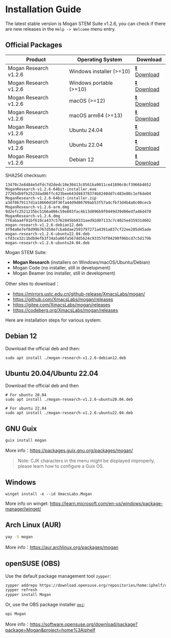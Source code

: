 # Installation Guide
The latest stable version is Mogan STEM Suite v1.2.6, you can check if there are new releases in the `Help -> Welcome` menu entry.

## Official Packages
| Product | Operating System | Download |
|---------|-------|-----|
| Mogan Research v1.2.6 | Windows installer (>=10)| [⏬ Download](https://github.com/XmacsLabs/mogan/releases/download/v1.2.6/MoganResearch-v1.2.6-64bit-installer.exe) |
| Mogan Research v1.2.6 | Windows portable (>=10)| [⏬ Download](https://github.com/XmacsLabs/mogan/releases/download/v1.2.6/MoganResearch-v1.2.6-64bit-installer.zip) |
| Mogan Research v1.2.6 | macOS (>=12) | [⏬ Download](https://github.com/XmacsLabs/mogan/releases/download/v1.2.6/MoganResearch-v1.2.6.dmg) |
| Mogan Research v1.2.6 | macOS arm64 (>=13) | [⏬ Download](https://github.com/XmacsLabs/mogan/releases/download/v1.2.6/MoganResearch-v1.2.6-arm.dmg) |
| Mogan Research v1.2.6 | Ubuntu 24.04 | [⏬ Download](https://github.com/XmacsLabs/mogan/releases/download/v1.2.6/mogan-research-v1.2.6-ubuntu24.04.deb) |
| Mogan Research v1.2.6 | Ubuntu 22.04 | [⏬ Download](https://github.com/XmacsLabs/mogan/releases/download/v1.2.6/mogan-research-v1.2.6-ubuntu22.04.deb) |
| Mogan Research v1.2.6 | Debian 12 | [⏬ Download](https://github.com/XmacsLabs/mogan/releases/download/v1.2.6/mogan-research-v1.2.6-debian12.deb) |

SHA256 checksum:
```
13470c2e8484e5dfdc7d2dedc10e30413c8561ba9011ce41896c0cf3966b4652  MoganResearch-v1.2.6-64bit-installer.exe
27265db9fb2523dad86ffc423bee643d46378374b8240dd7c483e80c1ef6de04  MoganResearch-v1.2.6-64bit-installer.zip
a34f8679117d1a18660d10f36fa44d9d86709ab53f57a4cfb73d4b4a0c00cecb  MoganResearch-v1.2.6-arm.dmg
9d2efc2521235bc5166a086c59e803fac4b13d096b9f0449d39d00edfa46d470  MoganResearch-v1.2.6.dmg
7f6abaa4f81bf610ca437c5762845bb0331aed92d07133c7c4025e435931d602  mogan-research-v1.2.6-debian12.deb
3f94a0e7ef8d99b767d58e7cba6dae2593797271a4391a837cf22ee205d45ade  mogan-research-v1.2.6-ubuntu22.04.deb
cfd3ce32c1bdb9efb3f34a5a06fa567dd5624c93357df04290f06bcd7c5d179b  mogan-research-v1.2.6-ubuntu24.04.deb
```

Mogan STEM Suite:
+ **Mogan Research** (installers on Windows/macOS/Ubuntu/Debian)
+ Mogan Code (no installer, still in development)
+ Mogan Beamer (no installer, still in development)


Other sites to download：
+ https://mirrors.ustc.edu.cn/github-release/XmacsLabs/mogan/
+ https://github.com/XmacsLabs/mogan/releases
+ https://gitee.com/XmacsLabs/mogan/releases
+ https://codeberg.org/XmacsLabs/mogan/releases

Here are installation steps for various system:

## Debian 12
Download the official deb and then:
```
sudo apt install ./mogan-research-v1.2.6-debian12.deb
```
## Ubuntu 20.04/Ubuntu 22.04
Download the official deb and then
```
# For ubuntu 20.04
sudo apt install ./mogan-research-v1.2.6-ubuntu20.04.deb

# For ubuntu 22.04
sudo apt install ./mogan-research-v1.2.6-ubuntu22.04.deb
```

## GNU Guix
```
guix install mogan
```
More info：https://packages.guix.gnu.org/packages/mogan/

> Note: CJK characters in the menu might be displayed improperly, please learn how to configure a Guix OS.

## Windows
```
winget install -e --id XmacsLabs.Mogan
```
More info on winget: https://learn.microsoft.com/en-us/windows/package-manager/winget/

## Arch Linux (AUR)
```bash
yay -S mogan
```
More info：https://aur.archlinux.org/packages/mogan

## openSUSE (OBS)

Use the default package management tool `zypper`:

```bash
zypper addrepo https://download.opensuse.org/repositories/home:iphelf/openSUSE_Tumbleweed/home:iphelf.repo
zypper refresh
zypper install Mogan
```

Or, use the OBS package installer [`opi`](https://software.opensuse.org/package/opi):

```bash
opi Mogan
```

More info：https://software.opensuse.org/download/package?package=Mogan&project=home%3Aiphelf
